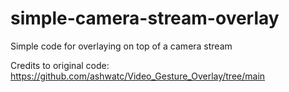 # simple-camera-stream-overlay
Simple code for overlaying on top of a camera stream 


Credits to original code: https://github.com/ashwatc/Video_Gesture_Overlay/tree/main
